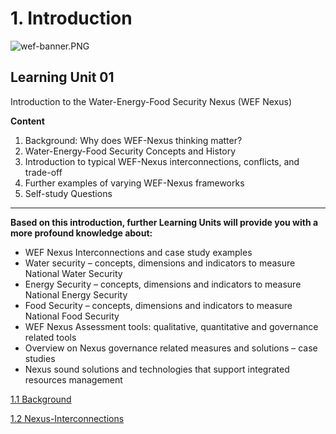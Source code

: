 # 1. Introduction

![wef-banner.PNG](1%20Introduc%208c4d3/wef-banner.png)

## Learning Unit 01
Introduction to the Water-Energy-Food
Security Nexus (WEF Nexus)

**Content**

1. Background: Why does WEF-Nexus thinking matter?
2. Water-Energy-Food Security Concepts and History
3. Introduction to typical WEF-Nexus interconnections, conflicts, and trade-off
4. Further examples of varying WEF-Nexus frameworks
5. Self-study Questions
****

**Based on this introduction, further Learning Units will provide you
with a more profound knowledge about:**

- WEF Nexus Interconnections and case study examples
- Water security – concepts, dimensions and indicators to measure National Water Security
- Energy Security – concepts, dimensions and indicators to measure National Energy
Security
- Food Security – concepts, dimensions and indicators to measure National Food Security
- WEF Nexus Assessment tools: qualitative, quantitative and governance related tools
- Overview on Nexus governance related measures and solutions – case studies
- Nexus sound solutions and technologies that support integrated resources management

[1.1 Background](1%20Introduc%208c4d3/1%201%20Backgr%20ca457.md)

[1.2 Nexus-Interconnections](1%20Introduc%208c4d3/1%202%20Nexus-%2025e00.md) 